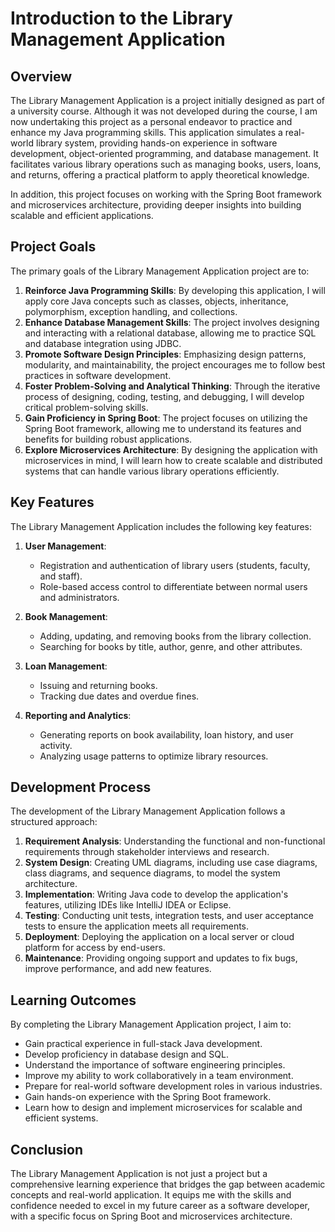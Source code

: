 # Introduction to the Library Management Application

## Overview

The Library Management Application is a project initially designed as part of a university course. Although it was not developed during the course, I am now undertaking this project as a personal endeavor to practice and enhance my Java programming skills. This application simulates a real-world library system, providing hands-on experience in software development, object-oriented programming, and database management. It facilitates various library operations such as managing books, users, loans, and returns, offering a practical platform to apply theoretical knowledge.

In addition, this project focuses on working with the Spring Boot framework and microservices architecture, providing deeper insights into building scalable and efficient applications.

## Project Goals

The primary goals of the Library Management Application project are to:

1. **Reinforce Java Programming Skills**: By developing this application, I will apply core Java concepts such as classes, objects, inheritance, polymorphism, exception handling, and collections.
2. **Enhance Database Management Skills**: The project involves designing and interacting with a relational database, allowing me to practice SQL and database integration using JDBC.
3. **Promote Software Design Principles**: Emphasizing design patterns, modularity, and maintainability, the project encourages me to follow best practices in software development.
4. **Foster Problem-Solving and Analytical Thinking**: Through the iterative process of designing, coding, testing, and debugging, I will develop critical problem-solving skills.
5. **Gain Proficiency in Spring Boot**: The project focuses on utilizing the Spring Boot framework, allowing me to understand its features and benefits for building robust applications.
6. **Explore Microservices Architecture**: By designing the application with microservices in mind, I will learn how to create scalable and distributed systems that can handle various library operations efficiently.

## Key Features

The Library Management Application includes the following key features:

1. **User Management**:
   - Registration and authentication of library users (students, faculty, and staff).
   - Role-based access control to differentiate between normal users and administrators.

2. **Book Management**:
   - Adding, updating, and removing books from the library collection.
   - Searching for books by title, author, genre, and other attributes.

3. **Loan Management**:
   - Issuing and returning books.
   - Tracking due dates and overdue fines.

4. **Reporting and Analytics**:
   - Generating reports on book availability, loan history, and user activity.
   - Analyzing usage patterns to optimize library resources.

## Development Process

The development of the Library Management Application follows a structured approach:

1. **Requirement Analysis**: Understanding the functional and non-functional requirements through stakeholder interviews and research.
2. **System Design**: Creating UML diagrams, including use case diagrams, class diagrams, and sequence diagrams, to model the system architecture.
3. **Implementation**: Writing Java code to develop the application's features, utilizing IDEs like IntelliJ IDEA or Eclipse.
4. **Testing**: Conducting unit tests, integration tests, and user acceptance tests to ensure the application meets all requirements.
5. **Deployment**: Deploying the application on a local server or cloud platform for access by end-users.
6. **Maintenance**: Providing ongoing support and updates to fix bugs, improve performance, and add new features.

## Learning Outcomes

By completing the Library Management Application project, I aim to:

- Gain practical experience in full-stack Java development.
- Develop proficiency in database design and SQL.
- Understand the importance of software engineering principles.
- Improve my ability to work collaboratively in a team environment.
- Prepare for real-world software development roles in various industries.
- Gain hands-on experience with the Spring Boot framework.
- Learn how to design and implement microservices for scalable and efficient systems.

## Conclusion

The Library Management Application is not just a project but a comprehensive learning experience that bridges the gap between academic concepts and real-world application. It equips me with the skills and confidence needed to excel in my future career as a software developer, with a specific focus on Spring Boot and microservices architecture.
